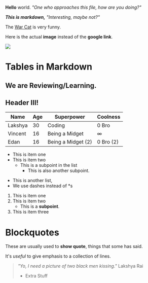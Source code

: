 **Hello** world. _"One who approaches this file, how are you doing?"_

_**This is markdown,**_ _"Interesting, maybe not?"_ 

The [War Cat](https://www.google.com/search?client=opera-gx&hs=XeM&sca_esv=9ace15581ead379a&sxsrf=ACQVn09WOIeQuTTFg6KB7UYVXy9DhvoGBw:1706816410497&q=war+cat&tbm=isch&source=lnms&sa=X&ved=2ahUKEwjMueDO8oqEAxXgMDQIHeO7B9EQ0pQJegQICBAB&biw=2519&bih=1340&dpr=1#imgrc=7Y8KBXXi0LhD0M) is very funny. 

Here is the actual **image** instead of the **google link**.

![](https://media.tenor.com/4ia58csaI_sAAAAM/cat-war.gif)

# Tables in Markdown

## We are Reviewing/Learning.

## Header III!

Name       |    Age        |    Superpower     | Coolness
---        |---            |---                |---
Lakshya    | 30            | Coding            | 0 Bro
Vincent    | 16            | Being a Midget    | ∞
Edan       | 16            | Being a Midget (2)| 0 Bro (2)

* This is item one
* This is item two
    * This is a subpoint in the list
        * This is also another subpoint.

- This is another list,
- We use dashes instead of *s

1. This is item one
2. This is item two
    - This is a **subpoint**.
3. This is item three

# Blockquotes

These are usually used to **show quote**, 
things that some has said.

It's _useful_ to give emphasis to a collection of lines.

> _"Yo, I need a picture of two black men kissing."_ 
> Lakshya Rai
> - Extra Stuff